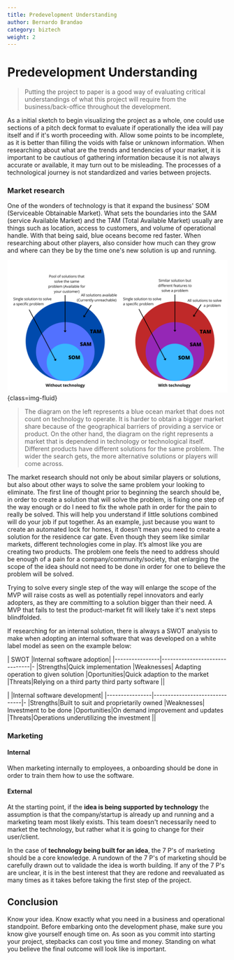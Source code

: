 ```yaml
---
title: Predevelopment Understanding
author: Bernardo Brandao
category: biztech
weight: 2
---
```

# Predevelopment Understanding
>Putting the project to paper is a good way of evaluating critical understandings of what this project will require from the business/back-office throughout the development.

As a initial sketch to begin visualizing the project as a whole, one could use sections of a pitch deck format to evaluate if operationally the idea will pay itself and if it's worth proceeding with. Allow some points to be incomplete, as it is better than filling the voids with false or unknown information. When researching about what are the trends and tendencies of your market, it is important to be cautious of gathering information because it is not always accurate or available, it may turn out to be misleading. The processes of a technological journey is not standardized and varies between projects.

### Market research
One of the wonders of technology is that it expand the business' SOM (Serviceable Obtainable Market). What sets the boundaries into the SAM (service Available Market) and the TAM (Total Available Market) usually are things such as location, access to customers, and volume of operational handle. With that being said, blue oceans become red faster. When researching about other players, also consider how much can they grow and where can they be by the time one's new solution is up and running.

![Figure 3: TAM](images/picture3.png){class=img-fluid}  

>The diagram on the left represents a blue ocean market that does not count on technology to operate. It is harder to obtain a bigger market share because of the geographical barriers of providing a service or product. On the other hand, the diagram on the right represents a market that is dependend in technology or technological itself. Different products have different solutions for the same problem. The wider the search gets, the more alternative solutions or players will come across.

The market research should not only be about similar players or solutions, but also about other ways to solve the same problem your looking to eliminate. The first line of thought prior to beginning the search should be, in order to create a solution that will solve the problem, is fixing one step of the way enough or do I need to fix the whole path in order for the pain to really be solved. This will help you understand if little solutions combined will do your job if put together. As an example, just because you want to create an automated lock for homes, it doesn’t mean you need to create a solution for the residence car gate. Even though they seem like similar markets, different technologies come in play. It’s almost like you are creating two products. The problem one feels the need to address should be enough of a pain for a company/community/society, that enlarging the scope of the idea should not need to be done in order for one to believe the problem will be solved.

Trying to solve every single step of the way will enlarge the scope of the MVP will raise costs as well as potentially repel innovators and early adopters, as they are committing to a solution bigger than their need. A MVP that fails to test the product-market fit will likely take it's next steps blindfolded.

If researching for an internal solution, there is always a SWOT analysis to make when adopting an internal software that was developed on a white label model as seen on the example below:

|  SWOT              |Internal software adoption|
|----------------|-------------------------------|-
|Strengths|Quick implementation 
|Weaknesses| Adapting operation to given solution
|Oportunities|Quick adaption to the market
|Threats|Relying on a third party  third party software
||

| |Internal software development|
|----------------|-------------------------------|-
|Strengths|Built to suit and proprietarily owned
|Weaknesses| Investment to be done
|Oportunities|On demand improvement and updates
|Threats|Operations underutilizing the investment
||


### Marketing

#### Internal
When marketing internally to employees, a onboarding should be done in order to train them how to use the software.

#### External
At the starting point, if the __idea is being supported by technology__ the assumption is that the company/startup is already up and running and a marketing team most likely exists. This team doesn't necessarily need to market the technology, but rather what it is going to change for their user/client.

In the case of __technology being built for an idea__, the 7 P's of marketing should be a core knowledge. A rundown of the 7 P's of marketing should be carefully drawn out to validade the idea is worth building. If any of the 7 P's are unclear, it is in the best interest that they are redone and reevaluated as many times as it takes before taking the first step of the project.

## Conclusion
Know your idea. Know exactly what you need in a business and operational standpoint. Before embarking onto the development phase, make sure you know  give yourself enough time on. As soon as you commit into starting your project, stepbacks can cost you time and money. Standing on what you believe the final outcome will look like is important.